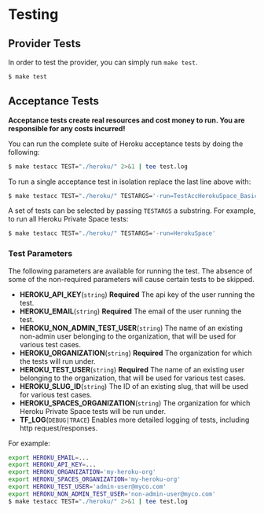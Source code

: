 # Testing

## Provider Tests
In order to test the provider, you can simply run `make test`.

```bash
$ make test
```

## Acceptance Tests

**Acceptance tests create real resources and cost money to run. You are responsible for any costs incurred!**

You can run the complete suite of Heroku acceptance tests by doing the following:

```bash
$ make testacc TEST="./heroku/" 2>&1 | tee test.log
```

To run a single acceptance test in isolation replace the last line above with:

```bash
$ make testacc TEST="./heroku/" TESTARGS='-run=TestAccHerokuSpace_Basic'
```

A set of tests can be selected by passing `TESTARGS` a substring. For example, to run all Heroku Private Space tests:

```bash
$ make testacc TEST="./heroku/" TESTARGS='-run=HerokuSpace'
```

### Test Parameters

The following parameters are available for running the test. The absence of some of the non-required parameters will cause certain tests to be skipped.

* **HEROKU_API_KEY**(`string`) **Required** The api key of the user running the test.
* **HEROKU_EMAIL**(`string`) **Required** The email of the user running the test.
* **HEROKU_NON_ADMIN_TEST_USER**(`string`) The name of an existing non-admin user belonging to the organization, that will be used for various test cases.
* **HEROKU_ORGANIZATION**(`string`) **Required** The organization for which the tests will run under.
* **HEROKU_TEST_USER**(`string`) **Required** The name of an existing user belonging to the organization, that will be used for various test cases.
* **HEROKU_SLUG_ID**(`string`) The ID of an existing slug, that will be used for various test cases.
* **HEROKU_SPACES_ORGANIZATION**(`string`) The organization for which Heroku Private Space tests will be run under.
* **TF_LOG**(`DEBUG|TRACE`) Enables more detailed logging of tests, including http request/responses. 

For example:

```bash
export HEROKU_EMAIL=...
export HEROKU_API_KEY=...
export HEROKU_ORGANIZATION='my-heroku-org'
export HEROKU_SPACES_ORGANIZATION='my-heroku-org'
export HEROKU_TEST_USER='admin-user@myco.com'
export HEROKU_NON_ADMIN_TEST_USER='non-admin-user@myco.com'
$ make testacc TEST="./heroku/" 2>&1 | tee test.log
```
